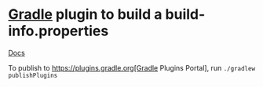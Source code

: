 # [Gradle](https://gradle.org) plugin to build a build-info.properties

[Docs](https://sdelamo.github.io/build-info-gradle-plugin/index.html)

To publish to https://plugins.gradle.org[Gradle Plugins Portal], run `./gradlew publishPlugins`

